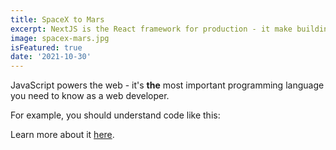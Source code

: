 ```yaml
---
title: SpaceX to Mars
excerpt: NextJS is the React framework for production - it make building fullstack React application
image: spacex-mars.jpg
isFeatured: true
date: '2021-10-30'
---
```


JavaScript powers the web - it's **the** most important programming language you need to know as a web developer.

For example, you should understand code like this:


Learn more about it [here](https://academind.com).
